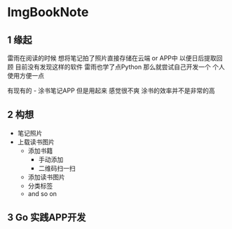 # ImgBookNote

## 1 缘起

雷雨在阅读的时候 想将笔记拍了照片直接存储在云端 or APP中 以便日后提取回顾 目前没有发现这样的软件 雷雨也学了点Python 那么就尝试自己开发一个 
个人使用方便一点

有现有的 - 涂书笔记APP 但是用起来 感觉很不爽 涂书的效率并不是非常的高

## 2 构想

- 笔记照片
- 上载读书图片
	- 添加书籍
		- 手动添加
		- 二维码扫一扫
	- 添加读书图片
	- 分类标签
	- and so on

## 3 Go 实践APP开发



